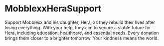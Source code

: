 # MobblexxHeraSupport
Support Mobblexx and his daughter, Hera, as they rebuild their lives after losing everything. With your help, they aim to secure a stable future for Hera, including education, healthcare, and essential needs. Every donation brings them closer to a brighter tomorrow. Your kindness means the world.
